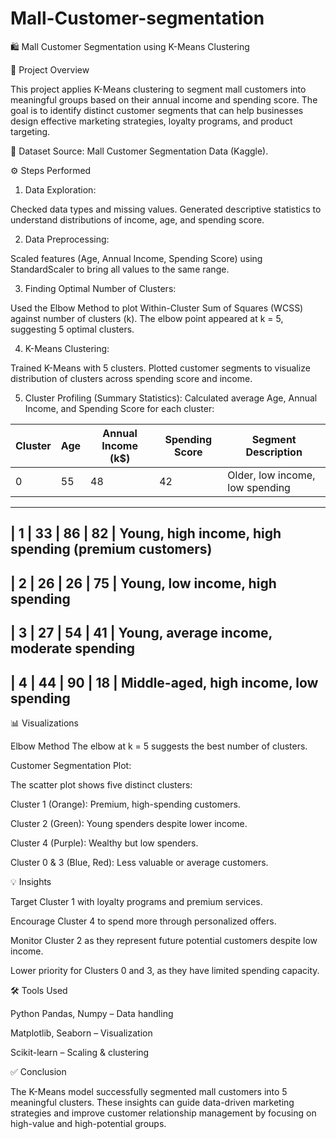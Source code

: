 # Mall-Customer-segmentation
🛍️ Mall Customer Segmentation using K-Means Clustering

📌 Project Overview

This project applies K-Means clustering to segment mall customers into meaningful groups based on their annual income and spending score. The goal is to identify distinct customer segments that can help businesses design effective marketing strategies, loyalty programs, and product targeting.  

📂 Dataset
Source: Mall Customer Segmentation Data (Kaggle).     

⚙️ Steps Performed

1. Data Exploration:
 
Checked data types and missing values.
Generated descriptive statistics  to understand distributions of income, age, and spending score.

2. Data Preprocessing:
 
Scaled features (Age, Annual Income, Spending Score) using StandardScaler to bring all values to the same range.

3. Finding Optimal Number of Clusters:
   
Used the Elbow Method to plot Within-Cluster Sum of Squares (WCSS) against number of clusters (k).
The elbow point appeared at k = 5, suggesting 5 optimal clusters.

 4. K-Means Clustering:
  
Trained K-Means with 5 clusters.
Plotted customer segments to visualize distribution of clusters across spending score and income.

5. Cluster Profiling (Summary Statistics):
Calculated average Age, Annual Income, and Spending Score for each cluster:

| Cluster | Age | Annual Income (k\$) | Spending Score | Segment Description                                         
| ------- | --- | ------------------- | -------------- | ----------------------------------------------------------- 
| 0       | 55  | 48                  | 42             | Older, low income, low spending   
--------------------------------------------------------------------------------------------------------------------
| 1       | 33  | 86                  | 82             | Young, high income, high spending (premium customers)  
--------------------------------------------------------------------------------------------------------------------
| 2       | 26  | 26                  | 75             | Young, low income, high spending   
-----------------------------------------------------------------------------------------------------------------------
| 3       | 27  | 54                  | 41             | Young, average income, moderate spending  
----------------------------------------------------------------------------------------------------------------------
| 4       | 44  | 90                  | 18             | Middle-aged, high income, low spending  
---------------------------------------------------------------------------------------------------------------------


 📊 Visualizations
 
Elbow Method
The elbow at k = 5 suggests the best number of clusters.

Customer Segmentation Plot:

The scatter plot shows five distinct clusters:

Cluster 1 (Orange): Premium, high-spending customers.

Cluster 2 (Green): Young spenders despite lower income.

Cluster 4 (Purple): Wealthy but low spenders.

Cluster 0 & 3 (Blue, Red): Less valuable or average customers.   

💡 Insights 

Target Cluster 1 with loyalty programs and premium services.

Encourage Cluster 4 to spend more through personalized offers.

Monitor Cluster 2 as they represent future potential customers despite low income.

Lower priority for Clusters 0 and 3, as they have limited spending capacity.     

🛠️ Tools Used

Python
Pandas, Numpy – Data handling

Matplotlib, Seaborn – Visualization

Scikit-learn – Scaling & clustering

✅ Conclusion

The K-Means model successfully segmented mall customers into 5 meaningful clusters. These insights can guide data-driven marketing strategies and improve customer relationship management by focusing on high-value and high-potential groups.

